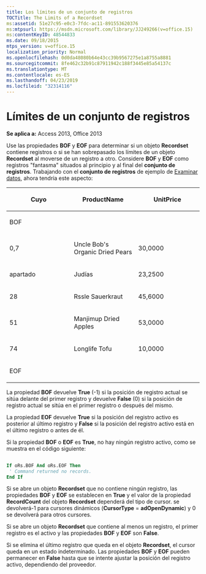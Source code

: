 ```yaml
---
title: Los límites de un conjunto de registros
TOCTitle: The Limits of a Recordset
ms:assetid: 51e27c95-e0c3-7fdc-ac11-891553620376
ms:mtpsurl: https://msdn.microsoft.com/library/JJ249266(v=office.15)
ms:contentKeyID: 48544833
ms.date: 09/18/2015
mtps_version: v=office.15
localization_priority: Normal
ms.openlocfilehash: 0d0da48080b64e43cc39b9567275e1a8755a8881
ms.sourcegitcommit: 8fe462c32b91c87911942c188f3445e85a54137c
ms.translationtype: MT
ms.contentlocale: es-ES
ms.lasthandoff: 04/23/2019
ms.locfileid: "32314116"
---
```

# <a name="limits-of-a-recordset"></a>Límites de un conjunto de registros


**Se aplica a:** Access 2013, Office 2013

Use las propiedades **BOF** y **EOF** para determinar si un objeto **Recordset** contiene registros o si se han sobrepasado los límites de un objeto **Recordset** al moverse de un registro a otro. Considere **BOF** y **EOF** como registros "fantasma" situados al principio y al final del **conjunto de registros**. Trabajando con el **conjunto de registros** de ejemplo de [Examinar datos](chapter-3-examining-data.md), ahora tendría este aspecto:

<table>
<colgroup>
<col style="width: 33%" />
<col style="width: 33%" />
<col style="width: 33%" />
</colgroup>
<thead>
<tr class="header">
<th><p>Cuyo</p></th>
<th><p>ProductName</p></th>
<th><p>UnitPrice</p></th>
</tr>
</thead>
<tbody>
<tr class="odd">
<td><p>BOF</p></td>
<td><p><br />
</p></td>
<td><p><br />
</p></td>
</tr>
<tr class="even">
<td><p>0,7</p></td>
<td><p>Uncle Bob's Organic Dried Pears</p></td>
<td><p>30,0000</p></td>
</tr>
<tr class="odd">
<td><p>apartado</p></td>
<td><p>Judías</p></td>
<td><p>23,2500</p></td>
</tr>
<tr class="even">
<td><p>28</p></td>
<td><p>Rssle Sauerkraut</p></td>
<td><p>45,6000</p></td>
</tr>
<tr class="odd">
<td><p>51</p></td>
<td><p>Manjimup Dried Apples</p></td>
<td><p>53,0000</p></td>
</tr>
<tr class="even">
<td><p>74</p></td>
<td><p>Longlife Tofu</p></td>
<td><p>10,0000</p></td>
</tr>
<tr class="odd">
<td><p>EOF</p></td>
<td><p><br />
</p></td>
<td><p><br />
</p></td>
</tr>
</tbody>
</table>


La propiedad **BOF** devuelve **True** (-1) si la posición de registro actual se sitúa delante del primer registro y devuelve **False** (0) si la posición de registro actual se sitúa en el primer registro o después del mismo.

La propiedad **EOF** devuelve **True** si la posición del registro activo es posterior al último registro y **False** si la posición del registro activo está en el último registro o antes de él.

Si la propiedad **BOF** o **EOF** es **True**, no hay ningún registro activo, como se muestra en el código siguiente:

```vb 
 
If oRs.BOF And oRs.EOF Then 
 ' Command returned no records. 
End If 
```

Si se abre un objeto **Recordset** que no contiene ningún registro, las propiedades **BOF** y **EOF** se establecen en **True** y el valor de la propiedad **RecordCount** del objeto **Recordset** dependerá del tipo de cursor. se devolverá-1 para cursores dinámicos (**CursorType** = **adOpenDynamic**) y 0 se devolverá para otros cursores.

Si se abre un objeto **Recordset** que contiene al menos un registro, el primer registro es el activo y las propiedades **BOF** y **EOF** son **False**.

Si se elimina el último registro que queda en el objeto **Recordset**, el cursor queda en un estado indeterminado. Las propiedades **BOF** y **EOF** pueden permanecer en **False** hasta que se intente ajustar la posición del registro activo, dependiendo del proveedor.

